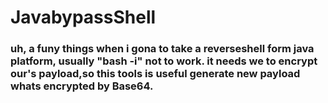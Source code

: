 # JavabypassShell


### uh, a funy things when i gona to take a reverseshell form java platform, usually "bash -i" not to work. it needs we to encrypt our's payload,so this tools is useful generate new payload whats encrypted by Base64.
